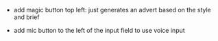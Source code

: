 - add magic button top left: just generates an advert based on the style and brief

- add mic button to the left of the input field to use voice input
